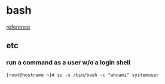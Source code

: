 bash
====

[reference](https://www.gnu.org/savannah-checkouts/gnu/bash/manual/bash.html)

## etc

### run a command as a user w/o a login shell

```
[root@hostname ~]# su -s /bin/bash -c "whoami" systemuser
```

